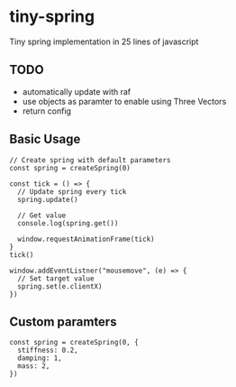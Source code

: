 # tiny-spring

Tiny spring implementation in 25 lines of javascript

## TODO
- automatically update with raf
- use objects as paramter to enable using Three Vectors
- return config

## Basic Usage

```
// Create spring with default parameters
const spring = createSpring(0)

const tick = () => {
  // Update spring every tick
  spring.update()

  // Get value
  console.log(spring.get())

  window.requestAnimationFrame(tick)	
}
tick()

window.addEventListner("mousemove", (e) => {
  // Set target value
  spring.set(e.clientX)
})
```

## Custom paramters

```
const spring = createSpring(0, {
  stiffness: 0.2, 
  damping: 1, 
  mass: 2, 
})
```
